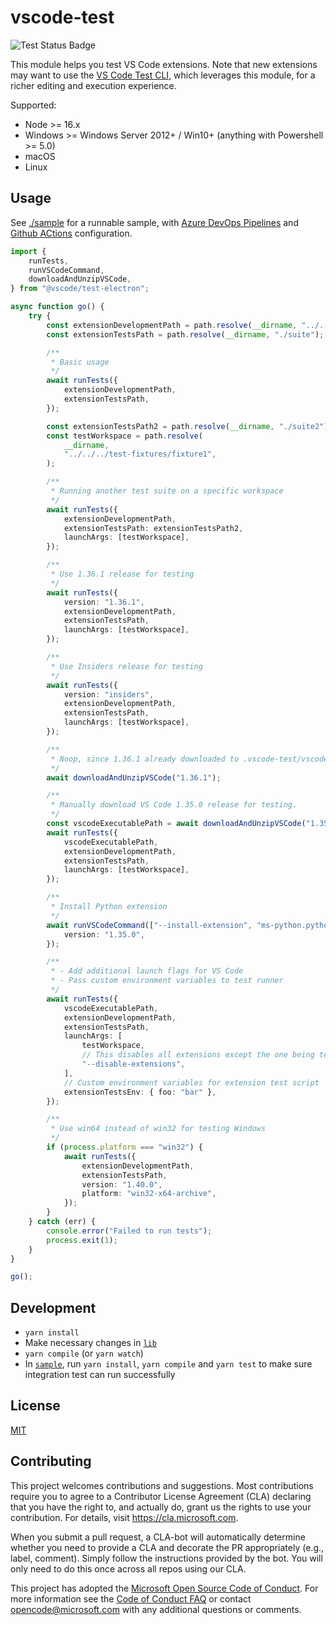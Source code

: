 # vscode-test

![Test Status Badge](https://github.com/microsoft/vscode-test/workflows/Tests/badge.svg)

This module helps you test VS Code extensions. Note that new extensions may want
to use the
[VS Code Test CLI](https://github.com/microsoft/vscode-test-cli/blob/main/README.md),
which leverages this module, for a richer editing and execution experience.

Supported:

-   Node >= 16.x
-   Windows >= Windows Server 2012+ / Win10+ (anything with Powershell >= 5.0)
-   macOS
-   Linux

## Usage

See [./sample](./sample) for a runnable sample, with
[Azure DevOps Pipelines](https://github.com/microsoft/vscode-test/blob/main/sample/azure-pipelines.yml)
and
[Github ACtions](https://github.com/microsoft/vscode-test/blob/main/sample/.travis.yml)
configuration.

```ts
import {
	runTests,
	runVSCodeCommand,
	downloadAndUnzipVSCode,
} from "@vscode/test-electron";

async function go() {
	try {
		const extensionDevelopmentPath = path.resolve(__dirname, "../../../");
		const extensionTestsPath = path.resolve(__dirname, "./suite");

		/**
		 * Basic usage
		 */
		await runTests({
			extensionDevelopmentPath,
			extensionTestsPath,
		});

		const extensionTestsPath2 = path.resolve(__dirname, "./suite2");
		const testWorkspace = path.resolve(
			__dirname,
			"../../../test-fixtures/fixture1",
		);

		/**
		 * Running another test suite on a specific workspace
		 */
		await runTests({
			extensionDevelopmentPath,
			extensionTestsPath: extensionTestsPath2,
			launchArgs: [testWorkspace],
		});

		/**
		 * Use 1.36.1 release for testing
		 */
		await runTests({
			version: "1.36.1",
			extensionDevelopmentPath,
			extensionTestsPath,
			launchArgs: [testWorkspace],
		});

		/**
		 * Use Insiders release for testing
		 */
		await runTests({
			version: "insiders",
			extensionDevelopmentPath,
			extensionTestsPath,
			launchArgs: [testWorkspace],
		});

		/**
		 * Noop, since 1.36.1 already downloaded to .vscode-test/vscode-1.36.1
		 */
		await downloadAndUnzipVSCode("1.36.1");

		/**
		 * Manually download VS Code 1.35.0 release for testing.
		 */
		const vscodeExecutablePath = await downloadAndUnzipVSCode("1.35.0");
		await runTests({
			vscodeExecutablePath,
			extensionDevelopmentPath,
			extensionTestsPath,
			launchArgs: [testWorkspace],
		});

		/**
		 * Install Python extension
		 */
		await runVSCodeCommand(["--install-extension", "ms-python.python"], {
			version: "1.35.0",
		});

		/**
		 * - Add additional launch flags for VS Code
		 * - Pass custom environment variables to test runner
		 */
		await runTests({
			vscodeExecutablePath,
			extensionDevelopmentPath,
			extensionTestsPath,
			launchArgs: [
				testWorkspace,
				// This disables all extensions except the one being tested
				"--disable-extensions",
			],
			// Custom environment variables for extension test script
			extensionTestsEnv: { foo: "bar" },
		});

		/**
		 * Use win64 instead of win32 for testing Windows
		 */
		if (process.platform === "win32") {
			await runTests({
				extensionDevelopmentPath,
				extensionTestsPath,
				version: "1.40.0",
				platform: "win32-x64-archive",
			});
		}
	} catch (err) {
		console.error("Failed to run tests");
		process.exit(1);
	}
}

go();
```

## Development

-   `yarn install`
-   Make necessary changes in [`lib`](./lib)
-   `yarn compile` (or `yarn watch`)
-   In [`sample`](./sample), run `yarn install`, `yarn compile` and `yarn test`
    to make sure integration test can run successfully

## License

[MIT](LICENSE)

## Contributing

This project welcomes contributions and suggestions. Most contributions require
you to agree to a Contributor License Agreement (CLA) declaring that you have
the right to, and actually do, grant us the rights to use your contribution. For
details, visit https://cla.microsoft.com.

When you submit a pull request, a CLA-bot will automatically determine whether
you need to provide a CLA and decorate the PR appropriately (e.g., label,
comment). Simply follow the instructions provided by the bot. You will only need
to do this once across all repos using our CLA.

This project has adopted the
[Microsoft Open Source Code of Conduct](https://opensource.microsoft.com/codeofconduct/).
For more information see the
[Code of Conduct FAQ](https://opensource.microsoft.com/codeofconduct/faq/) or
contact [opencode@microsoft.com](mailto:opencode@microsoft.com) with any
additional questions or comments.
